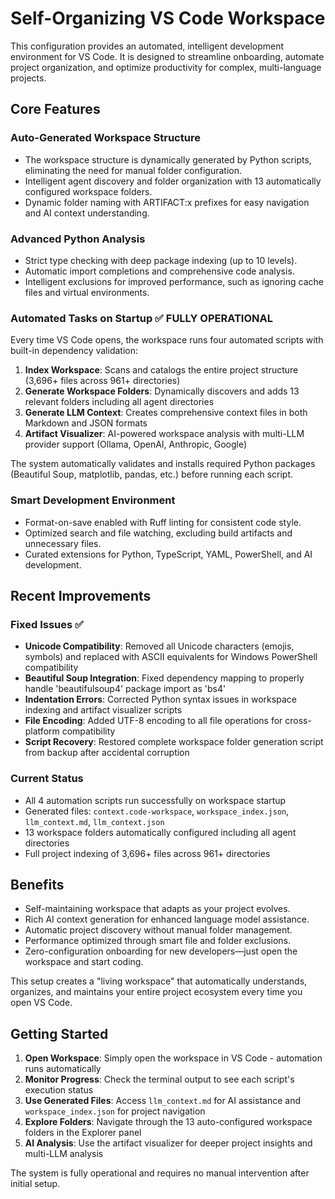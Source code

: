 # Self-Organizing VS Code Workspace

This configuration provides an automated, intelligent development environment for VS Code. It is designed to streamline onboarding, automate project organization, and optimize productivity for complex, multi-language projects.

## Core Features

### Auto-Generated Workspace Structure
- The workspace structure is dynamically generated by Python scripts, eliminating the need for manual folder configuration.
- Intelligent agent discovery and folder organization with 13 automatically configured workspace folders.
- Dynamic folder naming with ARTIFACT:x prefixes for easy navigation and AI context understanding.

### Advanced Python Analysis
- Strict type checking with deep package indexing (up to 10 levels).
- Automatic import completions and comprehensive code analysis.
- Intelligent exclusions for improved performance, such as ignoring cache files and virtual environments.

### Automated Tasks on Startup ✅ FULLY OPERATIONAL
Every time VS Code opens, the workspace runs four automated scripts with built-in dependency validation:
1. **Index Workspace**: Scans and catalogs the entire project structure (3,696+ files across 961+ directories)
2. **Generate Workspace Folders**: Dynamically discovers and adds 13 relevant folders including all agent directories  
3. **Generate LLM Context**: Creates comprehensive context files in both Markdown and JSON formats
4. **Artifact Visualizer**: AI-powered workspace analysis with multi-LLM provider support (Ollama, OpenAI, Anthropic, Google)

The system automatically validates and installs required Python packages (Beautiful Soup, matplotlib, pandas, etc.) before running each script.

### Smart Development Environment
- Format-on-save enabled with Ruff linting for consistent code style.
- Optimized search and file watching, excluding build artifacts and unnecessary files.
- Curated extensions for Python, TypeScript, YAML, PowerShell, and AI development.

## Recent Improvements

### Fixed Issues ✅
- **Unicode Compatibility**: Removed all Unicode characters (emojis, symbols) and replaced with ASCII equivalents for Windows PowerShell compatibility
- **Beautiful Soup Integration**: Fixed dependency mapping to properly handle 'beautifulsoup4' package import as 'bs4'  
- **Indentation Errors**: Corrected Python syntax issues in workspace indexing and artifact visualizer scripts
- **File Encoding**: Added UTF-8 encoding to all file operations for cross-platform compatibility
- **Script Recovery**: Restored complete workspace folder generation script from backup after accidental corruption

### Current Status
- All 4 automation scripts run successfully on workspace startup
- Generated files: `context.code-workspace`, `workspace_index.json`, `llm_context.md`, `llm_context.json`
- 13 workspace folders automatically configured including all agent directories
- Full project indexing of 3,696+ files across 961+ directories

## Benefits

- Self-maintaining workspace that adapts as your project evolves.
- Rich AI context generation for enhanced language model assistance.
- Automatic project discovery without manual folder management.
- Performance optimized through smart file and folder exclusions.
- Zero-configuration onboarding for new developers—just open the workspace and start coding.

This setup creates a "living workspace" that automatically understands, organizes, and maintains your entire project ecosystem every time you open VS Code.

## Getting Started

1. **Open Workspace**: Simply open the workspace in VS Code - automation runs automatically
2. **Monitor Progress**: Check the terminal output to see each script's execution status
3. **Use Generated Files**: Access `llm_context.md` for AI assistance and `workspace_index.json` for project navigation
4. **Explore Folders**: Navigate through the 13 auto-configured workspace folders in the Explorer panel
5. **AI Analysis**: Use the artifact visualizer for deeper project insights and multi-LLM analysis

The system is fully operational and requires no manual intervention after initial setup.
